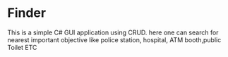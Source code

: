 # Finder
This is a simple C# GUI application using CRUD. here one can search for nearest important objective like police station, hospital, ATM booth,public Toilet ETC
